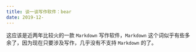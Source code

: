 ```yaml
---
title: 谈一谈写作软件：bear
date: 2019-12-
---
```


这应该是近两年比较火的一款 `Markdown` 写作软件，`Markdown` 这个词似乎有些多余了，因为现在只要涉及写作，几乎没有不支持 `Markdown` 的了。

